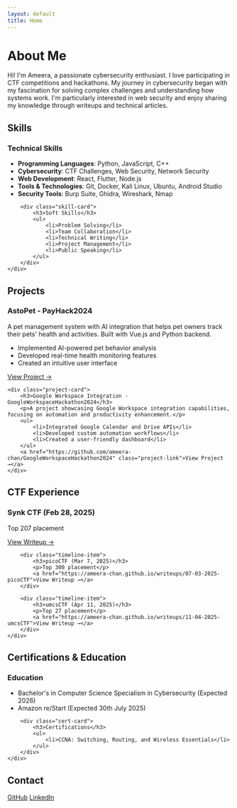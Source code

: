 ```yaml
---
layout: default
title: Home
---
```


<div id="about" class="header-content">
    <h1>About Me</h1>
    <p>Hi! I'm Ameera, a passionate cybersecurity enthusiast. I love participating in CTF competitions and hackathons. My journey in cybersecurity began with my fascination for solving complex challenges and understanding how systems work. I'm particularly interested in web security and enjoy sharing my knowledge through writeups and technical articles.</p>
</div>

<div id="skills" class="skills-section">
    <h2>Skills</h2>
    <div class="skills-grid">
        <div class="skill-card">
            <h3>Technical Skills</h3>
            <ul>
                <li><strong>Programming Languages</strong>: Python, JavaScript, C++</li>
                <li><strong>Cybersecurity</strong>: CTF Challenges, Web Security, Network Security</li>
                <li><strong>Web Development</strong>: React, Flutter, Node.js</li>
                <li><strong>Tools & Technologies</strong>: Git, Docker, Kali Linux, Ubuntu, Android Studio</li>
                <li><strong>Security Tools</strong>: Burp Suite, Ghidra, Wireshark, Nmap</li>
            </ul>
        </div>

        <div class="skill-card">
            <h3>Soft Skills</h3>
            <ul>
                <li>Problem Solving</li>
                <li>Team Collaboration</li>
                <li>Technical Writing</li>
                <li>Project Management</li>
                <li>Public Speaking</li>
            </ul>
        </div>
    </div>
</div>

<div id="projects" class="projects-section">
    <h2>Projects</h2>
    <div class="project-card">
        <h3>AstoPet - PayHack2024</h3>
        <p>A pet management system with AI integration that helps pet owners track their pets' health and activities. Built with Vue.js and Python backend.</p>
        <ul>
            <li>Implemented AI-powered pet behavior analysis</li>
            <li>Developed real-time health monitoring features</li>
            <li>Created an intuitive user interface</li>
        </ul>
        <a href="https://github.com/ameera-chan/AstoPet-PayHack2024" class="project-link">View Project →</a>
    </div>

    <div class="project-card">
        <h3>Google Workspace Integration - GoogleWorkspaceHackathon2024</h3>
        <p>A project showcasing Google Workspace integration capabilities, focusing on automation and productivity enhancement.</p>
        <ul>
            <li>Integrated Google Calendar and Drive APIs</li>
            <li>Developed custom automation workflows</li>
            <li>Created a user-friendly dashboard</li>
        </ul>
        <a href="https://github.com/ameera-chan/GoogleWorkspaceHackathon2024" class="project-link">View Project →</a>
    </div>
</div>

<div id="ctf" class="ctf-section">
    <h2>CTF Experience</h2>
    <div class="timeline">
        <div class="timeline-item">
            <h3>Synk CTF (Feb 28, 2025)</h3>
            <p>Top 207 placement</p>
            <a href="https://ameera-chan.github.io/writeups/2025-02-28-synk-ctf">View Writeup →</a>
        </div>

        <div class="timeline-item">
            <h3>picoCTF (Mar 7, 2025)</h3>
            <p>Top 300 placement</p>
            <a href="https://ameera-chan.github.io/writeups/07-03-2025-picoCTF">View Writeup →</a>
        </div>

        <div class="timeline-item">
            <h3>umcsCTF (Apr 11, 2025)</h3>
            <p>Top 27 placement</p>
            <a href="https://ameera-chan.github.io/writeups/11-04-2025-umcsCTF">View Writeup →</a>
        </div>
    </div>
</div>

<div id="certifications" class="certifications-section">
    <h2>Certifications & Education</h2>
    <div class="certifications-grid">
        <div class="cert-card">
            <h3>Education</h3>
            <ul>
                <li>Bachelor's in Computer Science Specialism in Cybersecurity (Expected 2026)</li>
                <li>Amazon re/Start (Expected 30th July 2025)</li>
            </ul>
        </div>

        <div class="cert-card">
            <h3>Certifications</h3>
            <ul>
                <li>CCNA: Switching, Routing, and Wireless Essentials</li>
            </ul>
        </div>
    </div>
</div>

<div id="contact" class="contact-section">
    <h2>Contact</h2>
    <div class="contact-links">
        <a href="https://github.com/ameera-chan">GitHub</a>
        <a href="https://www.linkedin.com/in/nur-ameera-chan-240a9a242/">LinkedIn</a>
    </div>
</div>
